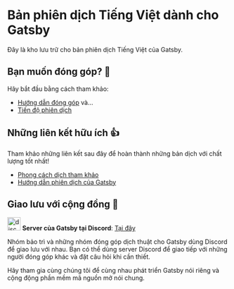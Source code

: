 # Bản phiên dịch Tiếng Việt dành cho Gatsby

Đây là kho lưu trữ cho bản phiên dịch Tiếng Việt của Gatsby.

## Bạn muốn đóng góp? :raising_hand:

Hãy bắt đầu bằng cách tham khảo:

* [Hướng dẫn đóng góp](/CONTRIBUTING.md) và...
* [Tiến độ phiên dịch](https://github.com/gatsbyjs/gatsby-vi/issues/1)

## Những liên kết hữu ích :+1:

Tham khảo những liên kết sau đây để hoàn thành những bản dịch với chất lượng tốt nhất!

* [Phong cách dịch tham khảo](/style-guide.md)
* [Hướng dẫn phiên dịch của Gatsby](https://www.gatsbyjs.org/contributing/gatsby-docs-translation-guide/)

## Giao lưu với cộng đồng :speech_balloon:

<img src="https://discordapp.com/assets/2c21aeda16de354ba5334551a883b481.png" alt="discord-icon" width="30" style="margin-bottom: -10px"/> **Server của Gatsby tại Discord**: [Tại đây](https://gatsby.dev/discord)

Nhóm bảo trì và những nhóm đóng góp dịch thuật cho Gatsby dùng Discord để giao lưu với nhau. Bạn có thể dùng server Discord để giao tiếp với những người đóng góp khác và đặt câu hỏi khi cần thiết.

Hãy tham gia cùng chúng tôi để cùng nhau phát triển Gatsby nói riêng và cộng động phần mềm mã nguồn mở nói chung.